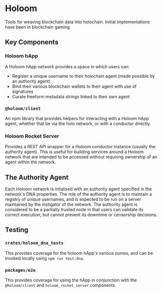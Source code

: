 # Holoom

Tools for weaving blockchain data into holochain. Initial implementations have been in blockchain gaming.

## Key Components

### Holoom hApp

A Holoom hApp network provides a space in which users can:

- Register a unique username to their holochain agent (made possible by an authority agent)
- Bind their various blockchain wallets to their agent with use of signatures
- Curate freeform metadata strings linked to their own agent

### `@holoom/client`

An npm library that provides helpers for interacting with a Holoom hApp agent, whether that be via the holo network, or with a conductor directly.

### Holoom Rocket Server

Provides a REST API wrapper for a Holoom conductor instance (usually the authority agent). This is useful for building services around a Holoom network that are intended to be accessed without requiring ownership of an agent within the network.

## The Authority Agent

Each Holoom network is intialised with an authority agent specified in the network's DNA properties. The role of the authority agent is to maintain a registry of unique usernames, and is expected to be run on a server maintained by the instigator of the network. The authority agent is considered to be a partially trusted node in that users can validate its correct execution, but cannot prevent its downtime or censorship decisions.

## Testing

### `crates/holoom_dna_tests`

This provides coverage for the holoom hApp's various zomes, and can be invoked locally using `npm run test:dna`.

### `packages/e2e`

This provides coverage for using the hApp in conjunction with the `@holoom/client` and `holoom_rocket_server` components.

